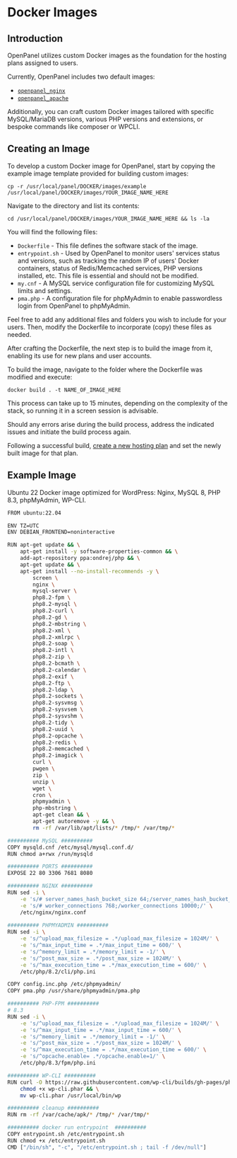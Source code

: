 # Docker Images

## Introduction

OpenPanel utilizes custom Docker images as the foundation for the hosting plans assigned to users.

Currently, OpenPanel includes two default images:

- [`openpanel_nginx`](/images/browse.html#Nginx)
- [`openpanel_apache`](/images/browse.html#Apache)

Additionally, you can craft custom Docker images tailored with specific MySQL/MariaDB versions, various PHP versions and extensions, or bespoke commands like composer or WPCLI.

## Creating an Image

To develop a custom Docker image for OpenPanel, start by copying the example image template provided for building custom images:

```
cp -r /usr/local/panel/DOCKER/images/example /usr/local/panel/DOCKER/images/YOUR_IMAGE_NAME_HERE
```
Navigate to the directory and list its contents:
```
cd /usr/local/panel/DOCKER/images/YOUR_IMAGE_NAME_HERE && ls -la
```

You will find the following files:
- `Dockerfile` - This file defines the software stack of the image.
- `entrypoint.sh` - Used by OpenPanel to monitor users' services status and versions, such as tracking the random IP of users' Docker containers, status of Redis/Memcached services, PHP versions installed, etc. This file is essential and should not be modified.
- `my.cnf` - A MySQL service configuration file for customizing MySQL limits and settings.
- `pma.php` - A configuration file for phpMyAdmin to enable passwordless login from OpenPanel to phpMyAdmin.

Feel free to add any additional files and folders you wish to include for your users. Then, modify the Dockerfile to incorporate (copy) these files as needed.

After crafting the Dockerfile, the next step is to build the image from it, enabling its use for new plans and user accounts.

To build the image, navigate to the folder where the Dockerfile was modified and execute:
```
docker build . -t NAME_OF_IMAGE_HERE
```

This process can take up to 15 minutes, depending on the complexity of the stack, so running it in a screen session is advisable.

Should any errors arise during the build process, address the indicated issues and initiate the build process again.

Following a successful build, [create a new hosting plan](https://openpanel.co/docs/admin/plans/hosting_plans/#create-a-plan) and set the newly built image for that plan.


## Example Image

Ubuntu 22 Docker image optimized for WordPress: Nginx, MySQL 8, PHP 8.3, phpMyAdmin, WP-CLI.

```bash
FROM ubuntu:22.04

ENV TZ=UTC
ENV DEBIAN_FRONTEND=noninteractive

RUN apt-get update && \
    apt-get install -y software-properties-common && \
    add-apt-repository ppa:ondrej/php && \
    apt-get update && \
    apt-get install --no-install-recommends -y \
        screen \
        nginx \
        mysql-server \
        php8.2-fpm \
        php8.2-mysql \
        php8.2-curl \
        php8.2-gd \
        php8.2-mbstring \
        php8.2-xml \
        php8.2-xmlrpc \
        php8.2-soap \
        php8.2-intl \
        php8.2-zip \
        php8.2-bcmath \
        php8.2-calendar \
        php8.2-exif \
        php8.2-ftp \
        php8.2-ldap \
        php8.2-sockets \
        php8.2-sysvmsg \
        php8.2-sysvsem \
        php8.2-sysvshm \
        php8.2-tidy \
        php8.2-uuid \
        php8.2-opcache \
        php8.2-redis \
        php8.2-memcached \
        php8.2-imagick \
        curl \
        pwgen \
        zip \
        unzip \
        wget \
        cron \
        phpmyadmin \
        php-mbstring \
        apt-get clean && \
        apt-get autoremove -y && \
        rm -rf /var/lib/apt/lists/* /tmp/* /var/tmp/*

########## MySQL ##########
COPY mysqld.cnf /etc/mysql/mysql.conf.d/
RUN chmod a+rwx /run/mysqld

########## PORTS ##########
EXPOSE 22 80 3306 7681 8080

########## NGINX ##########
RUN sed -i \
    -e 's/# server_names_hash_bucket_size 64;/server_names_hash_bucket_size 64;/' \
    -e 's/# worker_connections 768;/worker_connections 10000;/' \
    /etc/nginx/nginx.conf
    
########## PHPMYADMIN ##########
RUN sed -i \
    -e 's/^upload_max_filesize = .*/upload_max_filesize = 1024M/' \
    -e 's/^max_input_time = .*/max_input_time = 600/' \
    -e 's/^memory_limit = .*/memory_limit = -1/' \
    -e 's/^post_max_size = .*/post_max_size = 1024M/' \
    -e 's/^max_execution_time = .*/max_execution_time = 600/' \
    /etc/php/8.2/cli/php.ini

COPY config.inc.php /etc/phpmyadmin/
COPY pma.php /usr/share/phpmyadmin/pma.php

########## PHP-FPM ##########
# 8.3
RUN sed -i \
    -e 's/^upload_max_filesize = .*/upload_max_filesize = 1024M/' \
    -e 's/^max_input_time = .*/max_input_time = 600/' \
    -e 's/^memory_limit = .*/memory_limit = -1/' \
    -e 's/^post_max_size = .*/post_max_size = 1024M/' \
    -e 's/^max_execution_time = .*/max_execution_time = 600/' \
    -e 's/^opcache.enable= .*/opcache.enable=1/' \
    /etc/php/8.3/fpm/php.ini

########## WP-CLI ##########
RUN curl -O https://raw.githubusercontent.com/wp-cli/builds/gh-pages/phar/wp-cli.phar && \
    chmod +x wp-cli.phar && \
    mv wp-cli.phar /usr/local/bin/wp

########## cleanup ##########
RUN rm -rf /var/cache/apk/* /tmp/* /var/tmp/*

########## docker run entrypoint  ##########
COPY entrypoint.sh /etc/entrypoint.sh
RUN chmod +x /etc/entrypoint.sh
CMD ["/bin/sh", "-c", "/etc/entrypoint.sh ; tail -f /dev/null"]
```
